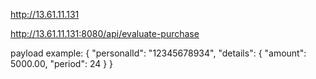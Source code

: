 http://13.61.11.131

http://13.61.11.131:8080/api/evaluate-purchase

payload example:
{
  "personalId": "12345678934",
  "details": {
    "amount": 5000.00,
    "period": 24
  }
}
